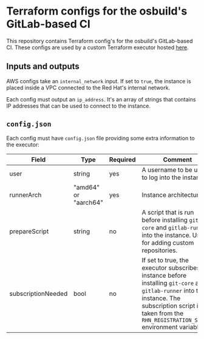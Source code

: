 # Terraform configs for the osbuild's GitLab-based CI

This repository contains Terraform config's for the osbuild's GitLab-based
CI. These configs are used by a custom Terraform executor hosted
[here][gitlab-ci-terraform-executor].

## Inputs and outputs

AWS configs take an `internal_network` input. If set to `true`, the instance
is placed inside a VPC connected to the Red Hat's internal network.

Each config must output an `ip_address`. It's an array of strings
that contains IP addresses that can be used to connect to the instance.

## `config.json`

Each config must have `config.json` file providing some extra information
to the executor:

| Field              | Type                 | Required | Comment                                                                                                                                                                                                            |
| ------------------ | -------------------- | -------- | ------------------------------------------------------------------------------------------------------------------------------------------------------------------------------------------------------------------ |
| user               | string               | yes      | A username to be used to log into the instance.                                                                                                                                                                    |
| runnerArch         | "amd64" or "aarch64" | yes      | Instance architecture                                                                                                                                                                                              |
| prepareScript      | string               | no       | A script that is run before installing `git-core` and `gitlab-runner` into the instance. Useful for adding custom repositories.                                                                                    |
| subscriptionNeeded | bool                 | no       | If set to true, the executor subscribes the instance before installing `git-core` and `gitlab-runner` into the instance. The subscription script is taken from the `RHN_REGISTRATION_SCRIPT` environment variable. |

[gitlab-ci-terraform-executor]: https://github.com/osbuild/gitlab-ci-terraform-executor 
